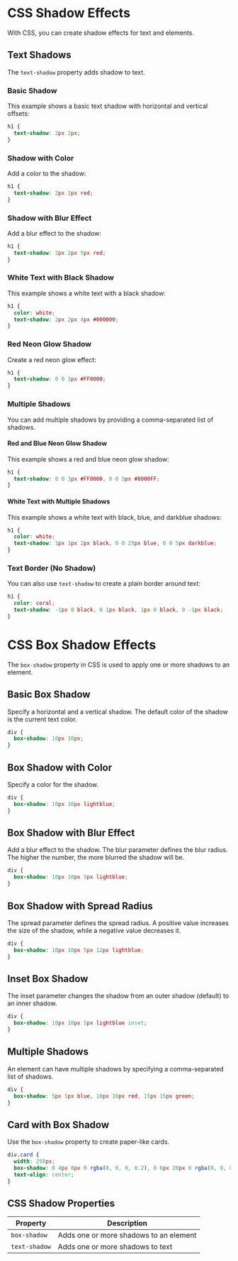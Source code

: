 # CSS Shadow Effects
With CSS, you can create shadow effects for text and elements.
## Text Shadows
The `text-shadow` property adds shadow to text.
### Basic Shadow
This example shows a basic text shadow with horizontal and vertical offsets:
```css
h1 {
  text-shadow: 2px 2px;
}
```
### Shadow with Color
Add a color to the shadow:

```css
h1 {
  text-shadow: 2px 2px red;
}
```

### Shadow with Blur Effect
Add a blur effect to the shadow:

```css
h1 {
  text-shadow: 2px 2px 5px red;
}
```

### White Text with Black Shadow
This example shows a white text with a black shadow:

```css
h1 {
  color: white;
  text-shadow: 2px 2px 4px #000000;
}
```

### Red Neon Glow Shadow
Create a red neon glow effect:

```css
h1 {
  text-shadow: 0 0 3px #FF0000;
}
```

### Multiple Shadows
You can add multiple shadows by providing a comma-separated list of shadows.

#### Red and Blue Neon Glow Shadow
This example shows a red and blue neon glow shadow:

```css
h1 {
  text-shadow: 0 0 3px #FF0000, 0 0 5px #0000FF;
}
```

#### White Text with Multiple Shadows
This example shows a white text with black, blue, and darkblue shadows:

```css
h1 {
  color: white;
  text-shadow: 1px 1px 2px black, 0 0 25px blue, 0 0 5px darkblue;
}
```

### Text Border (No Shadow)
You can also use `text-shadow` to create a plain border around text:

```css
h1 {
  color: coral;
  text-shadow: -1px 0 black, 0 1px black, 1px 0 black, 0 -1px black;
}
```

# CSS Box Shadow Effects

The `box-shadow` property in CSS is used to apply one or more shadows to an element.

## Basic Box Shadow
Specify a horizontal and a vertical shadow. The default color of the shadow is the current text color.

```css
div {
  box-shadow: 10px 10px;
}
```

## Box Shadow with Color
Specify a color for the shadow.

```css
div {
  box-shadow: 10px 10px lightblue;
}
```

## Box Shadow with Blur Effect
Add a blur effect to the shadow. The blur parameter defines the blur radius. The higher the number, the more blurred the shadow will be.

```css
div {
  box-shadow: 10px 10px 5px lightblue;
}
```

## Box Shadow with Spread Radius
The spread parameter defines the spread radius. A positive value increases the size of the shadow, while a negative value decreases it.

```css
div {
  box-shadow: 10px 10px 5px 12px lightblue;
}
```

## Inset Box Shadow
The inset parameter changes the shadow from an outer shadow (default) to an inner shadow.

```css
div {
  box-shadow: 10px 10px 5px lightblue inset;
}
```

## Multiple Shadows
An element can have multiple shadows by specifying a comma-separated list of shadows.

```css
div {
  box-shadow: 5px 5px blue, 10px 10px red, 15px 15px green;
}
```

## Card with Box Shadow
Use the `box-shadow` property to create paper-like cards.

```css
div.card {
  width: 250px;
  box-shadow: 0 4px 8px 0 rgba(0, 0, 0, 0.2), 0 6px 20px 0 rgba(0, 0, 0, 0.19);
  text-align: center;
}
```

## CSS Shadow Properties
| Property    | Description                         |
|-------------|-------------------------------------|
| `box-shadow` | Adds one or more shadows to an element |
| `text-shadow` | Adds one or more shadows to text     |

